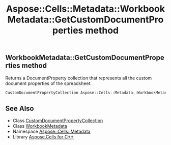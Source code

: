 ﻿---
title: Aspose::Cells::Metadata::WorkbookMetadata::GetCustomDocumentProperties method
linktitle: GetCustomDocumentProperties
second_title: Aspose.Cells for C++ API Reference
description: 'Aspose::Cells::Metadata::WorkbookMetadata::GetCustomDocumentProperties method. Returns a DocumentProperty collection that represents all the custom document properties of the spreadsheet in C++.'
type: docs
weight: 800
url: /cpp/aspose.cells.metadata/workbookmetadata/getcustomdocumentproperties/
---
## WorkbookMetadata::GetCustomDocumentProperties method


Returns a DocumentProperty collection that represents all the custom document properties of the spreadsheet.

```cpp
CustomDocumentPropertyCollection Aspose::Cells::Metadata::WorkbookMetadata::GetCustomDocumentProperties()
```

## See Also

* Class [CustomDocumentPropertyCollection](../../../aspose.cells.properties/customdocumentpropertycollection/)
* Class [WorkbookMetadata](../)
* Namespace [Aspose::Cells::Metadata](../../)
* Library [Aspose.Cells for C++](../../../)
